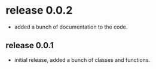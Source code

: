 # release 0.0.2

* added a bunch of documentation to the code.

## release 0.0.1

* initial release, added a bunch of classes and functions.
